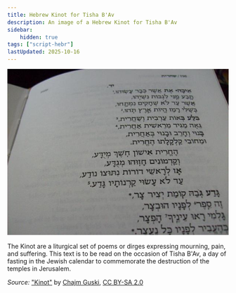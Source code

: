 ```yaml
---
title: Hebrew Kinot for Tisha B'Av
description: An image of a Hebrew Kinot for Tisha B'Av
sidebar:
    hidden: true 
tags: ["script-hebr"]
lastUpdated: 2025-10-16
---
```


![Image of an open book containing the Kinot, written in Hebrew script](images/hebrew-kinot-tisha-b'av.jpeg)

The Kinot are a liturgical set of poems or dirges expressing mourning, pain, and suffering. This text is to be read on the occasion of Tisha B'Av, a day of fasting in the Jewish calendar to commemorate the destruction of the temples in Jerusalem.

*Source:* ["Kinot"][kinot] by [Chajm Guski][chajm-guski], [CC BY-SA 2.0][copyright-some-rights-reserved]


[kinot]: https://www.flickr.com/photos/chajms/3755358837
[chajm-guski]: https://www.flickr.com/photos/chajms/
[copyright-some-rights-reserved]: https://creativecommons.org/licenses/by-sa/2.0/deed.en